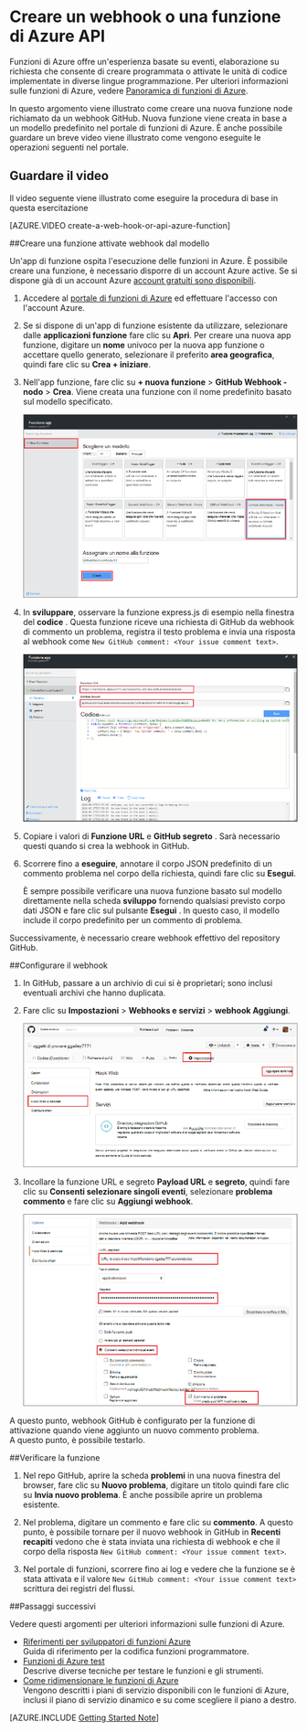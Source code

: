 <properties
   pageTitle="Creare un latino web o una funzione di Azure API | Microsoft Azure"
   description="Utilizzare le funzioni di Azure per creare una funzione che viene effettuata una WebHook o API chiamare."
   services="azure-functions"
   documentationCenter="na"
   authors="ggailey777"
   manager="erikre"
   editor=""
   tags=""
   />

<tags
   ms.service="functions"
   ms.devlang="multiple"
   ms.topic="get-started-article"
   ms.tgt_pltfrm="multiple"
   ms.workload="na"
   ms.date="08/30/2016"
   ms.author="glenga"/>
   
# <a name="create-a-webhook-or-api-azure-function"></a>Creare un webhook o una funzione di Azure API

Funzioni di Azure offre un'esperienza basate su eventi, elaborazione su richiesta che consente di creare programmata o attivate le unità di codice implementate in diverse lingue programmazione. Per ulteriori informazioni sulle funzioni di Azure, vedere [Panoramica di funzioni di Azure](functions-overview.md).

In questo argomento viene illustrato come creare una nuova funzione node richiamato da un webhook GitHub. Nuova funzione viene creata in base a un modello predefinito nel portale di funzioni di Azure. È anche possibile guardare un breve video viene illustrato come vengono eseguite le operazioni seguenti nel portale.

## <a name="watch-the-video"></a>Guardare il video

Il video seguente viene illustrato come eseguire la procedura di base in questa esercitazione 

[AZURE.VIDEO create-a-web-hook-or-api-azure-function]

##<a name="create-a-webhook-triggered-function-from-the-template"></a>Creare una funzione attivate webhook dal modello

Un'app di funzione ospita l'esecuzione delle funzioni in Azure. È possibile creare una funzione, è necessario disporre di un account Azure active. Se si dispone già di un account Azure [account gratuiti sono disponibili](https://azure.microsoft.com/free/). 

1. Accedere al [portale di funzioni di Azure](https://functions.azure.com/signin) ed effettuare l'accesso con l'account Azure.

2. Se si dispone di un'app di funzione esistente da utilizzare, selezionare dalle **applicazioni funzione** fare clic su **Apri**. Per creare una nuova app funzione, digitare un **nome** univoco per la nuova app funzione o accettare quello generato, selezionare il preferito **area geografica**, quindi fare clic su **Crea + iniziare**. 

3. Nell'app funzione, fare clic su **+ nuova funzione** > **GitHub Webhook - nodo** > **Crea**. Viene creata una funzione con il nome predefinito basato sul modello specificato. 

    ![Creare nuova GitHub webhook funzione](./media/functions-create-a-web-hook-or-api-function/functions-create-new-github-webhook.png) 

4. In **sviluppare**, osservare la funzione express.js di esempio nella finestra del **codice** . Questa funzione riceve una richiesta di GitHub da webhook di commento un problema, registra il testo problema e invia una risposta al webhook come `New GitHub comment: <Your issue comment text>`.


    ![Creare nuova GitHub webhook funzione](./media/functions-create-a-web-hook-or-api-function/functions-new-webhook-in-portal.png) 

5. Copiare i valori di **Funzione URL** e **GitHub segreto** . Sarà necessario questi quando si crea la webhook in GitHub. 

6. Scorrere fino a **eseguire**, annotare il corpo JSON predefinito di un commento problema nel corpo della richiesta, quindi fare clic su **Esegui**. 
 
    È sempre possibile verificare una nuova funzione basato sul modello direttamente nella scheda **sviluppo** fornendo qualsiasi previsto corpo dati JSON e fare clic sul pulsante **Esegui** . In questo caso, il modello include il corpo predefinito per un commento di problema. 
 
Successivamente, è necessario creare webhook effettivo del repository GitHub.

##<a name="configure-the-webhook"></a>Configurare il webhook

1. In GitHub, passare a un archivio di cui si è proprietari; sono inclusi eventuali archivi che hanno duplicata.
 
2. Fare clic su **Impostazioni** > **Webhooks e servizi** > **webhook Aggiungi**.

    ![Creare nuova GitHub webhook funzione](./media/functions-create-a-web-hook-or-api-function/functions-create-new-github-webhook-2.png)   

3. Incollare la funzione URL e segreto **Payload URL** e **segreto**, quindi fare clic su **Consenti selezionare singoli eventi**, selezionare **problema commento** e fare clic su **Aggiungi webhook**.

    ![Creare nuova GitHub webhook funzione](./media/functions-create-a-web-hook-or-api-function/functions-create-new-github-webhook-3.png) 

A questo punto, webhook GitHub è configurato per la funzione di attivazione quando viene aggiunto un nuovo commento problema.  
A questo punto, è possibile testarlo.

##<a name="test-the-function"></a>Verificare la funzione

1. Nel repo GitHub, aprire la scheda **problemi** in una nuova finestra del browser, fare clic su **Nuovo problema**, digitare un titolo quindi fare clic su **Invia nuovo problema**. È anche possibile aprire un problema esistente.

2. Nel problema, digitare un commento e fare clic su **commento**. A questo punto, è possibile tornare per il nuovo webhook in GitHub in **Recenti recapiti** vedono che è stata inviata una richiesta di webhook e che il corpo della risposta `New GitHub comment: <Your issue comment text>`.

3. Nel portale di funzioni, scorrere fino ai log e vedere che la funzione se è stata attivata e il valore `New GitHub comment: <Your issue comment text>` scrittura dei registri del flussi.


##<a name="next-steps"></a>Passaggi successivi

Vedere questi argomenti per ulteriori informazioni sulle funzioni di Azure.

+ [Riferimenti per sviluppatori di funzioni Azure](functions-reference.md)  
Guida di riferimento per la codifica funzioni programmatore.
+ [Funzioni di Azure test](functions-test-a-function.md)  
Descrive diverse tecniche per testare le funzioni e gli strumenti.
+ [Come ridimensionare le funzioni di Azure](functions-scale.md)  
Vengono descritti i piani di servizio disponibili con le funzioni di Azure, inclusi il piano di servizio dinamico e su come scegliere il piano a destro.  


[AZURE.INCLUDE [Getting Started Note](../../includes/functions-get-help.md)]
